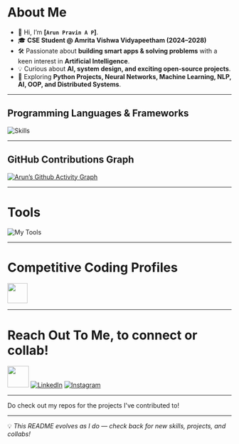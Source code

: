 # About Me  

- 👋 Hi, I’m **[`Arun Pravin A P`]**.  
- 🎓 **CSE Student @ Amrita Vishwa Vidyapeetham (2024–2028)**  
- 🛠 Passionate about **building smart apps & solving problems** with a keen interest in **Artificial Intelligence**.  
- 💡 Curious about **AI, system design, and exciting open-source projects**.  
- 🧠 Exploring **Python Projects, Neural Networks, Machine Learning, NLP, AI, OOP, and Distributed Systems**.  



---

## Programming Languages & Frameworks  

![Skills](https://skillicons.dev/icons?i=py,java,cpp,c,html,css,js,react,next,mysql,sqlite,flutter,nodejs,express,tensorflow,pytorch,supabase,dart)  

---

## GitHub Contributions Graph  

[![Arun’s Github Activity Graph](https://github-readme-activity-graph.vercel.app/graph?username=arunpravinnn&theme=github-dark)](https://github.com/arunpravinnn)  

---

# Tools  

![My Tools](https://skillicons.dev/icons?i=git,github,vscode,androidstudio,figma)  

---

# Competitive Coding Profiles  


<a href="https://leetcode.com/u/arunpravinnn/"><img height="45" width="45" src="https://upload.wikimedia.org/wikipedia/commons/1/19/LeetCode_logo_black.png"></a>

---

# Reach Out To Me, to connect or collab!

<a href="mailto:arunpravinap127@gmail.com"><img height="48" width="48" src="https://i.ibb.co/vD0fmh5/iconizer-icons8-gmail.png" ></a>
<a href="https://www.linkedin.com/in/arun-pravin-ap-630833372/">![LinkedIn](https://skillicons.dev/icons?i=linkedin)</a>
<a href="https://www.instagram.com/arunpravinnn/">![Instagram](https://skillicons.dev/icons?i=instagram)</a>

 

---
Do check out my repos for the projects I've contributed to!

---

💡 *This README evolves as I do — check back for new skills, projects, and collabs!*  

